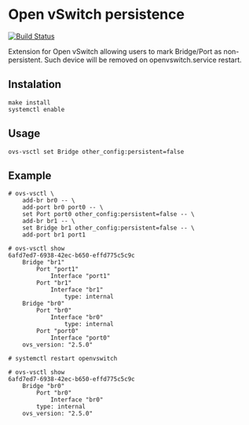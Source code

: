 # Open vSwitch persistence

[![Build Status](https://travis-ci.org/phoracek/openvswitch-persistence.svg?branch=master)](https://travis-ci.org/phoracek/openvswitch-persistence)

Extension for Open vSwitch allowing users to mark Bridge/Port as
non-persistent. Such device will be removed on openvswitch.service restart.


## Instalation

```
make install
systemctl enable
```


## Usage

```
ovs-vsctl set Bridge other_config:persistent=false
```


## Example

```
# ovs-vsctl \
    add-br br0 -- \
	add-port br0 port0 -- \
	set Port port0 other_config:persistent=false -- \
	add-br br1 -- \
	set Bridge br1 other_config:persistent=false -- \
	add-port br1 port1

# ovs-vsctl show
6afd7ed7-6938-42ec-b650-effd775c5c9c
    Bridge "br1"
        Port "port1"
            Interface "port1"
        Port "br1"
            Interface "br1"
                type: internal
    Bridge "br0"
        Port "br0"
            Interface "br0"
                type: internal
        Port "port0"
            Interface "port0"
    ovs_version: "2.5.0"

# systemctl restart openvswitch

# ovs-vsctl show
6afd7ed7-6938-42ec-b650-effd775c5c9c
	Bridge "br0"
		Port "br0"
			Interface "br0"
		type: internal
	ovs_version: "2.5.0"
```
